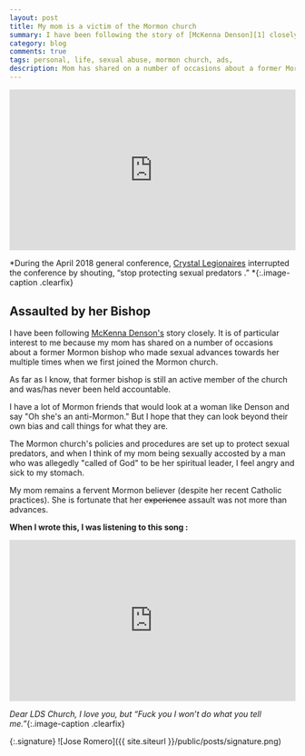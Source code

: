 ```yaml
--- 
layout: post
title: My mom is a victim of the Mormon church
summary: I have been following the story of [McKenna Denson][1] closely. It is of particular interest to me because my mom has shared on a number of occasions about a former Mormon bishop who made sexual advances towards her multiple times when we first joined the Mormon church. 
category: blog
comments: true
tags: personal, life, sexual abuse, mormon church, ads,
description: Mom has shared on a number of occasions about a former Mormon bishop who made sexual advances towards her multiple times when we first joined the Mormon church. 
---
```


 <style>.embed-container { position: relative; padding-bottom: 56.25%; height: 0; overflow: hidden; max-width: 100%; } .embed-container iframe, .embed-container object, .embed-container embed { position: absolute; top: 0; left: 0; width: 100%; height: 100%; }</style>
<div class='embed-container'><iframe src='https://www.youtube.com/embed/f119uA7k5sk?rel=0&amp;t=27s&amp;showinfo=0' frameborder='0' allowfullscreen></iframe></div>

*During the April 2018 general conference, [Crystal Legionaires][3] interrupted the conference by shouting, “stop protecting sexual predators .” *{:.image-caption .clearfix}

## Assaulted by her Bishop
I have been following [McKenna Denson's][2] story closely. It is of particular interest to me because my mom has shared on a number of occasions about a former Mormon bishop who made sexual advances towards her multiple times when we first joined the Mormon church. 

As far as I know, that former bishop is still an active member of the church and was/has never been held accountable. 

I have a lot of Mormon friends that would look at a woman like Denson and say "Oh she's an anti-Mormon." But I hope that they can look beyond their own bias and call things for what they are. 

The Mormon church's policies and procedures are set up to protect sexual predators, and when I think of my mom being sexually accosted by a man who was allegedly "called of God" to be her spiritual leader, I feel angry and sick to my stomach.

My mom remains a fervent Mormon believer (despite her recent Catholic practices). She is fortunate that her ~~experience~~ assault was not more than advances. 

**When I wrote this, I was listening to this song :**
 <style>.embed-container { position: relative; padding-bottom: 56.25%; height: 0; overflow: hidden; max-width: 100%; } .embed-container iframe, .embed-container object, .embed-container embed { position: absolute; top: 0; left: 0; width: 100%; height: 100%; }</style>
<div class='embed-container'><iframe src='https://www.youtube.com/embed/bWXazVhlyxQ?rel=0&amp;t=27s&amp;showinfo=0' frameborder='0' allowfullscreen></iframe></div>

*Dear LDS Church, I love you, but “Fuck you I won’t do what you tell me.”*{:.image-caption .clearfix}

{:.signature}
![Jose Romero]({{ site.siteurl }}/public/posts/signature.png)

[1]:	https://www.huffingtonpost.com/entry/mckenna-denson-mormon-church-abuse-lawsuit_us_5ac68734e4b0337ad1e5f7f1
[2]:	https://www.huffingtonpost.com/entry/mckenna-denson-mormon-church-abuse-lawsuit_us_5ac68734e4b0337ad1e5f7f1
[3]: http://fox13now.com/2018/03/31/woman-behind-act-of-protest-at-lds-general-conference-discusses-decision-to-speak-up/

